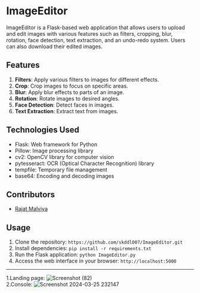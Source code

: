 # ImageEditor

ImageEditor is a Flask-based web application that allows users to upload and edit images with various features such as filters, cropping, blur, rotation, face detection, text extraction, and an undo-redo system. Users can also download their edited images.

## Features

1. **Filters**: Apply various filters to images for different effects.
2. **Crop**: Crop images to focus on specific areas.
3. **Blur**: Apply blur effects to parts of an image.
4. **Rotation**: Rotate images to desired angles.
5. **Face Detection**: Detect faces in images.
6. **Text Extraction**: Extract text from images.

## Technologies Used

- Flask: Web framework for Python
- Pillow: Image processing library
- cv2: OpenCV library for computer vision
- pytesseract: OCR (Optical Character Recognition) library
- tempfile: Temporary file management
- base64: Encoding and decoding images

## Contributors

- [Rajat Malviya](https://github.com/rajat-malvi)

## Usage

1. Clone the repository: `https://github.com/skddl007/ImageEditor.git`
2. Install dependencies: `pip install -r requirements.txt`
3. Run the Flask application: `python ImageEditor.py`
4. Access the web interface in your browser: `http://localhost:5000`

---

1.Landing page: ![Screenshot (82)](https://github.com/rajat-malvi/ImageEditor/assets/143414044/c9c8d8b3-3f8c-466c-9135-b8bf986e46bc)   
2.Console: ![Screenshot 2024-03-25 232147](https://github.com/rajat-malvi/ImageEditor/assets/143414044/931a04f4-fa01-4b38-be9d-123533f2d619)
